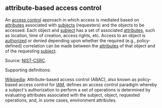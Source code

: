 ## attribute-based access control

<p class="c8"><span>An </span><span class="c2"><a class="c3" href="#h.lmk4gqobt99b">access control</a></span><span>&nbsp;approach in which access is mediated based on </span><span class="c2"><a class="c3" href="#h.ky5nh3yri7ak">attributes</a></span><span>&nbsp;associated with </span><span class="c2"><a class="c3" href="#h.voca6uuv1a4">subjects</a></span><span>&nbsp;(requesters) and the objects to be accessed. Each object and </span><span class="c2"><a class="c3" href="#h.voca6uuv1a4">subject</a></span><span>&nbsp;has a set of associated </span><span class="c2"><a class="c3" href="#h.ky5nh3yri7ak">attributes</a></span><span>, such as location, time of creation, access rights, etc. Access to an object is </span><span class="c2"><a class="c3" href="#h.576ssfpt348i">authorized</a></span><span>&nbsp;or denied depending upon whether the required (e.g., policy-defined) correlation can be made between the </span><span class="c2"><a class="c3" href="#h.ky5nh3yri7ak">attributes</a></span><span>&nbsp;of that object and of the requesting </span><span class="c2"><a class="c3" href="#h.voca6uuv1a4">subject</a></span><span class="c0">.</span></p><p class="c8"><span>Source: </span><span class="c2"><a class="c3" href="https://www.google.com/url?q=https://csrc.nist.gov/glossary/term/attribute_based_access_control&amp;sa=D&amp;source=editors&amp;ust=1706779842517045&amp;usg=AOvVaw23WXHmnAumjEdjFgWS1ttf">NIST-CSRC</a></span><span class="c0">.</span></p><p class="c8"><span class="c0">Supporting definitions:</span></p><p class="c8"><span class="c2"><a class="c3" href="https://www.google.com/url?q=https://en.wikipedia.org/wiki/Attribute-based_access_control&amp;sa=D&amp;source=editors&amp;ust=1706779842517460&amp;usg=AOvVaw0XuY4nF5RxIYb10C4p2ZiO">Wikipedia</a></span><span>: Attribute-based access control (ABAC), also known as policy-based access control for </span><span class="c2"><a class="c3" href="https://www.google.com/url?q=https://en.wikipedia.org/wiki/Identity_management&amp;sa=D&amp;source=editors&amp;ust=1706779842517712&amp;usg=AOvVaw06O-3ynYzXckZmuds4HCqn">IAM</a></span><span class="c0">, defines an access control paradigm whereby a subject's authorization to perform a set of operations is determined by evaluating attributes associated with the subject, object, requested operations, and, in some cases, environment attributes.</span></p>

